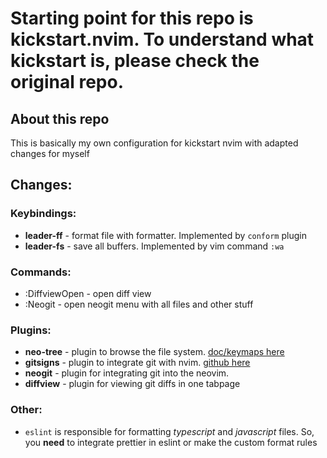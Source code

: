 # Starting point for this repo is kickstart.nvim. To understand what kickstart is, please check the original repo.

## About this repo
This is basically my own configuration for kickstart nvim with adapted changes for myself

## Changes:

### Keybindings:
- **leader-ff** - format file with formatter. Implemented by `conform` plugin
- **leader-fs** - save all buffers. Implemented by vim command `:wa`

### Commands:
- :DiffviewOpen - open diff view
- :Neogit - open neogit menu with all files and other stuff

### Plugins:
- **neo-tree** - plugin to browse the file system. [doc/keymaps here](https://github.com/nvim-neo-tree/neo-tree.nvim/blob/main/doc/neo-tree.txt)
- **gitsigns** - plugin to integrate git with nvim. [github here](https://github.com/lewis6991/gitsigns.nvim)
- **neogit** - plugin for integrating git into the neovim.
- **diffview** - plugin for viewing git diffs in one tabpage

### Other:
- `eslint` is responsible for formatting *typescript* and *javascript* files. So, you **need** to integrate prettier in eslint or make the custom format rules
